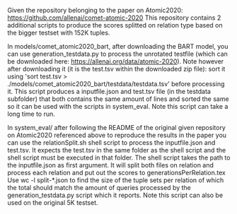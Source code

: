 

Given the repository belonging to the paper on Atomic2020: https://github.com/allenai/comet-atomic-2020 
This repository contains 2 additional scripts to produce the scores splitted on relation type based on the bigger testset with 152K tuples.

In models/comet_atomic2020_bart, after downloading the BART model, you can use generation_testdata.py to process the unrotated
testfile (which can be downloaded here: https://allenai.org/data/atomic-2020). Note however after downloading it (it is the test.tsv within the downloaded zip file): 
sort it using 'sort test.tsv > ./models/comet_atomic2020_bart/testdata/testdata.tsv' before
processing it. This script produces a inputfile.json and test.tsv file (in the testdata subfolder) that both contains the same amount of lines and sorted the same so
it can be used with the scripts in system_eval. Note this script can take a long time to run.

In system_eval/ after following the README of the original given repository on Atomic2020 referenced above to reproduce the results in the paper
you can use the relationSplit.sh shell script to process the inputfile.json and test.tsv. It expects the test.tsv in the same folder as the shell script
and the shell script must be executed in that folder. The shell script takes the path to the inputfile.json as first argument. It will split both files
on relation and process each relation and put out the scores to generationsPerRelation.tex 
Use wc -l split-*.json to find the size of the tuple sets per relation of which the total should match the amount of queries processed by the generation_testdata.py script
which it reports. Note this script can also be used on the original 5K testset. 
